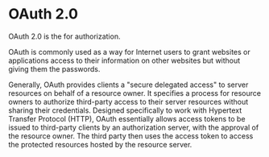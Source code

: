 # OAuth 2.0

OAuth 2.0 is the for authorization.

OAuth is commonly used as a way for Internet users to grant websites or applications access to their information on other websites but without giving them the passwords.

Generally, OAuth provides clients a "secure delegated access" to server resources on behalf of a resource owner. It specifies a process for resource owners to authorize third-party access to their server resources without sharing their credentials. Designed specifically to work with Hypertext Transfer Protocol (HTTP), OAuth essentially allows access tokens to be issued to third-party clients by an authorization server, with the approval of the resource owner. The third party then uses the access token to access the protected resources hosted by the resource server.
